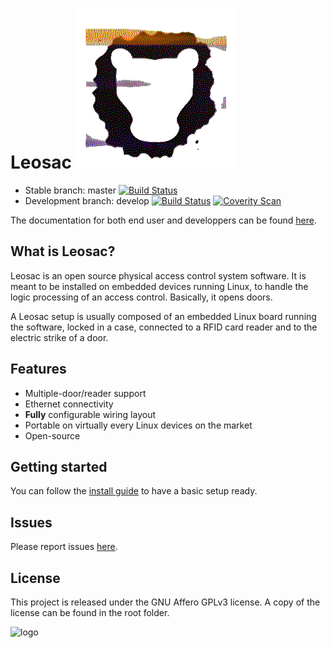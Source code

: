  # Leosac ![Logo](rc/logo.png)

* Stable branch: master [![Build Status](https://github.com/leosac/leosac/actions/workflows/build.yml/badge.svg?branch=master)](https://github.com/leosac/leosac/actions/workflows/build.yml)
* Development branch: develop [![Build Status](https://github.com/leosac/leosac/actions/workflows/build.yml/badge.svg?branch=develop)](https://github.com/leosac/leosac/actions/workflows/build.yml) [![Coverity Scan](https://scan.coverity.com/projects/24616/badge.svg)](https://scan.coverity.com/projects/leosac-leosac)

The documentation for both end user and developpers can be found [here](http://leosac.github.io/leosac-doc/doc_output/develop/).

## What is Leosac?

Leosac is an open source physical access control system software. It is meant to be installed on embedded devices running Linux, to handle the logic processing of an access control. Basically, it opens doors.

A Leosac setup is usually composed of an embedded Linux board running the software, locked in a case, connected to a RFID card reader and to the electric strike of a door.                                                                    

## Features                                                                                                                                                                                                                                    

* Multiple-door/reader support
* Ethernet connectivity
* **Fully** configurable wiring layout
* Portable on virtually every Linux devices on the market
* Open-source


## Getting started  

You can follow the [install guide](https://leosac.github.io/leosac-doc/doc_output/develop/d5/d97/page_guide_rpi_piface_wiegand.html#install_guide)
to have a basic setup ready.

## Issues

Please report issues [here](https://github.com/leosac/leosac/issues).

## License

This project is released under the GNU Affero GPLv3 license.
A copy of the license can be found in the root folder.

![logo](https://raw.githubusercontent.com/leosac/leosac/master/rc/AGPLv3.png  "AGPL Logo")
